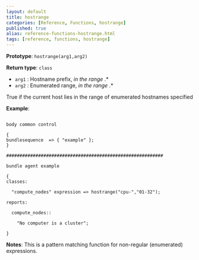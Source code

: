 ```yaml
---
layout: default
title: hostrange
categories: [Reference, Functions, hostrange]
published: true
alias: reference-functions-hostrange.html
tags: [reference, functions, hostrange]
---
```


**Prototype**: `hostrange(arg1,arg2)`

**Return type**: `class`

* `arg1` : Hostname prefix, *in the range* .\*
* `arg2` : Enumerated range, *in the range* .\*

True if the current host lies in the range of enumerated hostnames
specified

**Example**:

```cf3

body common control

{
bundlesequence  => { "example" };
}

###########################################################

bundle agent example

{     
classes:

  "compute_nodes" expression => hostrange("cpu-","01-32");

reports:

  compute_nodes::

    "No computer is a cluster";

}
```

**Notes**:
This is a pattern matching function for non-regular (enumerated)
expressions.
